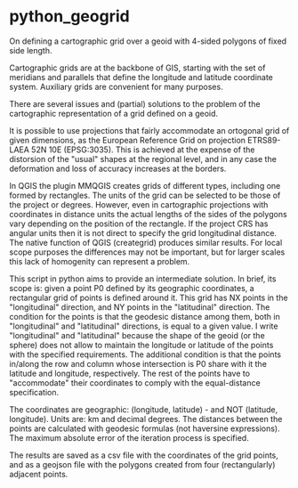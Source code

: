 # python_geogrid
On defining a cartographic grid over a geoid with 4-sided polygons of fixed side length.

Cartographic grids are at the backbone of GIS, starting with the set of meridians and parallels that define the longitude and latitude coordinate system. Auxiliary grids are convenient for many purposes. 

There are several issues and (partial) solutions to the problem of the cartographic representation of a grid defined on a geoid.

It is possible to use projections that fairly accommodate an ortogonal grid of given dimensions, as the European Reference Grid on projection ETRS89-LAEA 52N 10E (EPSG:3035). This is achieved at the expense of the distorsion of the "usual" shapes at the regional level, and in any case the deformation and loss of accuracy increases at the borders.

In QGIS the plugin MMQGIS creates grids of different types, including one formed by rectangles. The units of the grid can be selected to be those of the project or degrees. However, even in cartographic projections with coordinates in distance units the actual lengths of the sides of the polygons vary depending on the position of the rectangle. If the project CRS has angular units then it is not direct to specify the grid longitudinal distance. The native function of QGIS (creategrid) produces similar results. For local scope purposes the differences may not be important, but for larger scales this lack of homogenity can represent a problem.

This script in python aims to provide an intermediate solution. 
In brief, its scope is: given a point P0 defined by its geographic coordinates, a rectangular grid of points is defined around it. This grid has NX points in the "longitudinal" direction, and NY points in the "latitudinal" direction. The condition for the points is that the geodesic distance among them, both in "longitudinal" and "latitudinal" directions, is equal to a given value.
I write "longitudinal" and "latitudinal" because the shape of the geoid (or the sphere) does not allow to maintain the longitude or latitude of the points with the specified requirements.
The additional condition is that the points in/along the row and column whose intersection is P0 share with it the latitude and longitude, respectively. The rest of the points have to "accommodate" their coordinates to comply with the equal-distance specification.

The coordinates are geographic: (longitude, latitude) - and NOT (latitude, longitude).
Units are: km and decimal degrees.
The distances between the points are calculated with geodesic formulas (not haversine expressions). The maximum absolute error of the iteration process is specified.

The results are saved as a csv file with the coordinates of the grid points, and as a geojson file with the polygons created from four (rectangularly) adjacent points.

